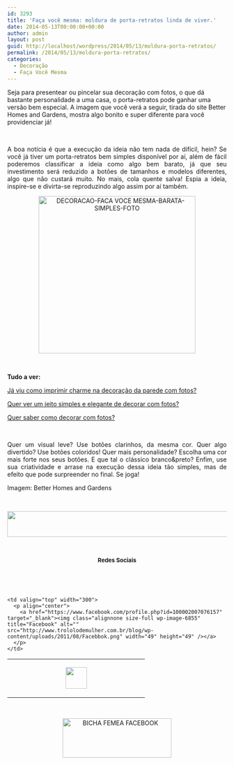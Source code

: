 ```yaml
---
id: 3293
title: 'Faça você mesma: moldura de porta-retratos linda de viver.'
date: 2014-05-13T00:00:00+00:00
author: admin
layout: post
guid: http://localhost/wordpress/2014/05/13/moldura-porta-retratos/
permalink: /2014/05/13/moldura-porta-retratos/
categories:
  - Decoração
  - Faça Você Mesma
---
```

Seja para presentear ou pincelar sua decoração com fotos, o que dá bastante personalidade a uma casa, o porta-retratos pode ganhar uma versão bem especial. A imagem que você verá a seguir, tirada do site Better Homes and Gardens, mostra algo bonito e super diferente para você providenciar já!

&nbsp;

<p align="justify">
  A boa notícia é que a execução da ideia não tem nada de difícil, hein? Se você já tiver um porta-retratos bem simples disponível por aí, além de fácil poderemos classificar a ideia como algo bem barato, já que seu investimento será reduzido a botões de tamanhos e modelos diferentes, algo que não custará muito. No mais, cola quente salva! Espia a ideia, inspire-se e divirta-se reproduzindo algo assim por aí também.
</p>

<!--more-->

<p align="center">
  <a href="http://www.trololodemulher.com.br/blog/wp-content/uploads/2014/05/DECORACAO-FACA-VOCE-MESMA-BARATA-SIMPLES-FOTO.jpg"><img class="alignnone size-full wp-image-10013" alt="DECORACAO-FACA VOCE MESMA-BARATA-SIMPLES-FOTO" src="http://www.trololodemulher.com.br/blog/wp-content/uploads/2014/05/DECORACAO-FACA-VOCE-MESMA-BARATA-SIMPLES-FOTO.jpg" width="360" height="360" /></a>
</p>

&nbsp;

**Tudo a ver:**

<a href="http://www.decoracaodacasa.com/decoracao-parede-fotos/" target="_blank">Já viu como imprimir charme na decoração da parede com fotos?</a>

<a href="http://www.trololodemulher.com.br/2013/09/11/decoracao-parede-fotos/" target="_blank">Quer ver um jeito simples e elegante de decorar com fotos?</a>

<a href="http://www.trololodemulher.com.br/2012/08/29/como-decorar-com-fotos/" target="_blank">Quer saber como decorar com fotos?</a>

&nbsp;

<p align="justify">
  Quer um visual leve? Use botões clarinhos, da mesma cor. Quer algo divertido? Use botões coloridos! Quer mais personalidade? Escolha uma cor mais forte nos seus botões. E que tal o clássico branco&preto? Enfim, use sua criatividade e arrase na execução dessa ideia tão simples, mas de efeito que pode surpreender no final. Se joga!
</p>

<p align="justify">
  Imagem: Better Homes and Gardens
</p>

&nbsp;

<p align="center">
  <a href="http://feedburner.google.com/fb/a/mailverify?uri=blogbichafemea&loc=pt_BR" target="_blank"><img class="alignnone size-full wp-image-8451" title="Assine o Bicha Fêmea grátis!" alt="" src="http://www.trololodemulher.com.br/blog/wp-content/uploads/2012/01/rodapé.png" width="600" height="59" /></a>
</p>

&nbsp;

<p align="center">
  <strong><span style="font-size: small;">Redes Sociais</span></strong>
</p>

&nbsp;

&nbsp;

<table width="600" border="0" cellspacing="0" cellpadding="2">
  <tr>
    <td valign="top" width="300">
      <p align="center">
        <a href="https://twitter.com/#%21/bichafemea" target="_blank"><img class="alignnone size-full wp-image-6857" title="Twitter" alt="" src="http://www.trololodemulher.com.br/blog/wp-content/uploads/2011/08/Twitter.png" width="49" height="49" /></a>
      </p>
    </td>
    
    <td valign="top" width="300">
      <p align="center">
        <a href="https://www.facebook.com/profile.php?id=100002007076157" target="_blank"><img class="alignnone size-full wp-image-6855" title="Facebook" alt="" src="http://www.trololodemulher.com.br/blog/wp-content/uploads/2011/08/Facebbok.png" width="49" height="49" /></a>
      </p>
    </td>
  </tr>
</table>

&nbsp;

<p style="text-align: center;">
  <a href="https://www.facebook.com/bichafemea" target="_blank"><img class="alignnone size-full wp-image-9849" alt="BICHA FEMEA FACEBOOK" src="http://www.trololodemulher.com.br/blog/wp-content/uploads/2014/01/BICHA-FEMEA-FACEBOOK1.png" width="250" height="90" /></a>
</p>